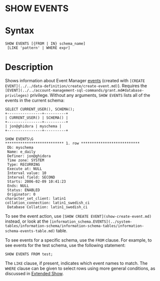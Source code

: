 # SHOW EVENTS

#

# Syntax

```
SHOW EVENTS [{FROM | IN} schema_name]
 [LIKE 'pattern' | WHERE expr]
```

#

# Description

Shows information about Event Manager [events](../../../../../server-usage/programming-customizing-mariadb/triggers-events/event-scheduler/events.md) (created with `[CREATE EVENT](../../data-definition/create/create-event.md)`). Requires the `[EVENT](../../account-management-sql-commands/grant.md#database-privileges)` privilege. Without any arguments, `SHOW EVENTS` lists all of the events in the current schema:

```
SELECT CURRENT_USER(), SCHEMA();
+----------------+----------+
| CURRENT_USER() | SCHEMA() |
+----------------+----------+
| jon@ghidora | myschema |
+----------------+----------+

SHOW EVENTS\G
*************************** 1. row ***************************
 Db: myschema
 Name: e_daily
 Definer: jon@ghidora
 Time zone: SYSTEM
 Type: RECURRING
 Execute at: NULL
 Interval value: 10
 Interval field: SECOND
 Starts: 2006-02-09 10:41:23
 Ends: NULL
 Status: ENABLED
 Originator: 0
character_set_client: latin1
collation_connection: latin1_swedish_ci
 Database Collation: latin1_swedish_ci
```

To see the event action, use `[SHOW CREATE EVENT](show-create-event.md)` instead, or look at the `[information_schema.EVENTS](../system-tables/information-schema/information-schema-tables/information-schema-events-table.md)` table.

To see events for a specific schema, use the `FROM` clause.
For example, to see events for the test schema, use the following statement:

```
SHOW EVENTS FROM test;
```

The `LIKE` clause, if present, indicates which event names to
match. The `WHERE` clause can be given to select rows using
more general conditions, as discussed in [Extended Show](extended-show.md).